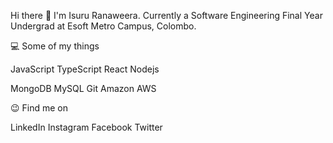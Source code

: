 
Hi there 👋
I'm Isuru Ranaweera. Currently a Software Engineering Final Year Undergrad at Esoft Metro Campus, Colombo.

💻 Some of my things

JavaScript TypeScript React Nodejs

MongoDB MySQL Git Amazon AWS

😉 Find me on

LinkedIn Instagram Facebook Twitter

